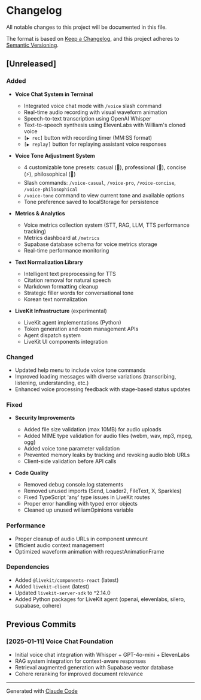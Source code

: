 # Changelog

All notable changes to this project will be documented in this file.

The format is based on [Keep a Changelog](https://keepachangelog.com/en/1.0.0/),
and this project adheres to [Semantic Versioning](https://semver.org/spec/v2.0.0.html).

## [Unreleased]

### Added
- **Voice Chat System in Terminal**
  - Integrated voice chat mode with `/voice` slash command
  - Real-time audio recording with visual waveform animation
  - Speech-to-text transcription using OpenAI Whisper
  - Text-to-speech synthesis using ElevenLabs with William's cloned voice
  - `[▶ rec]` button with recording timer (MM:SS format)
  - `[▶ replay]` button for replaying assistant voice responses

- **Voice Tone Adjustment System**
  - 4 customizable tone presets: casual (💬), professional (💼), concise (⚡), philosophical (🤔)
  - Slash commands: `/voice-casual`, `/voice-pro`, `/voice-concise`, `/voice-philosophical`
  - `/voice-tone` command to view current tone and available options
  - Tone preference saved to localStorage for persistence

- **Metrics & Analytics**
  - Voice metrics collection system (STT, RAG, LLM, TTS performance tracking)
  - Metrics dashboard at `/metrics`
  - Supabase database schema for voice metrics storage
  - Real-time performance monitoring

- **Text Normalization Library**
  - Intelligent text preprocessing for TTS
  - Citation removal for natural speech
  - Markdown formatting cleanup
  - Strategic filler words for conversational tone
  - Korean text normalization

- **LiveKit Infrastructure** (experimental)
  - LiveKit agent implementations (Python)
  - Token generation and room management APIs
  - Agent dispatch system
  - LiveKit UI components integration

### Changed
- Updated help menu to include voice tone commands
- Improved loading messages with diverse variations (transcribing, listening, understanding, etc.)
- Enhanced voice processing feedback with stage-based status updates

### Fixed
- **Security Improvements**
  - Added file size validation (max 10MB) for audio uploads
  - Added MIME type validation for audio files (webm, wav, mp3, mpeg, ogg)
  - Added voice tone parameter validation
  - Prevented memory leaks by tracking and revoking audio blob URLs
  - Client-side validation before API calls

- **Code Quality**
  - Removed debug console.log statements
  - Removed unused imports (Send, Loader2, FileText, X, Sparkles)
  - Fixed TypeScript 'any' type issues in LiveKit routes
  - Proper error handling with typed error objects
  - Cleaned up unused williamOpinions variable

### Performance
- Proper cleanup of audio URLs in component unmount
- Efficient audio context management
- Optimized waveform animation with requestAnimationFrame

### Dependencies
- Added `@livekit/components-react` (latest)
- Added `livekit-client` (latest)
- Updated `livekit-server-sdk` to ^2.14.0
- Added Python packages for LiveKit agent (openai, elevenlabs, silero, supabase, cohere)

## Previous Commits

### [2025-01-11] Voice Chat Foundation
- Initial voice chat integration with Whisper + GPT-4o-mini + ElevenLabs
- RAG system integration for context-aware responses
- Retrieval augmented generation with Supabase vector database
- Cohere reranking for improved document relevance

---

Generated with [Claude Code](https://claude.com/claude-code)
